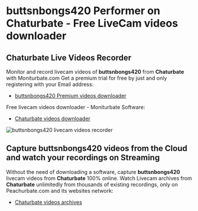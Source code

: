 # buttsnbongs420 Performer on Chaturbate - Free LiveCam videos downloader

## Chaturbate Live Videos Recorder

Monitor and record livecam videos of **buttsnbongs420** from **Chaturbate** with Moniturbate.com
Get a premium trial for free by just and only registering with your Email address:
* [buttsnbongs420 Premium videos downloader](https://moniturbate.com/request-demo-licence-key.html)

Free livecam videos downloader - Moniturbate Software:
* [Chaturbate videos downloader](https://moniturbate.com/moniturbate-download-software.html)

![buttsnbongs420 livecam videos recorder](https://peachurnet.com/templates/moniturbate-software.png)


## Capture buttsnbongs420 videos from the Cloud and watch your recordings on Streaming

Without the need of downloading a software, capture **buttsnbongs420** livecam videos from **Chaturbate** 100% online.
Watch Livecam archives from **Chaturbate** unlimitedly from thousands of existing recordings, only on Peachurbate.com and its websites network:
* [Chaturbate videos archives](https://peachurnet.com/)
